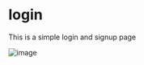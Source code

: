 # login
This is a simple login and signup page

![image](https://user-images.githubusercontent.com/78146653/110096406-e2acc400-7dc3-11eb-8a3f-a2eba6661a4f.png)
